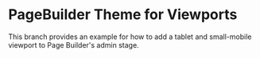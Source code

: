 # PageBuilder Theme for Viewports

This branch provides an example for how to add a tablet and small-mobile viewport to Page Builder's admin stage.
